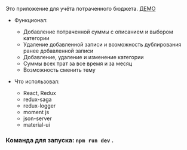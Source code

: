 Это приложение для учёта потраченного бюджета. [ДЕМО](https://fast-badlands-01492.herokuapp.com)
  - Функционал:
      - Добавление потраченной суммы с описанием и выбором категории
      - Удаление добавленной записи и возможность дублирования ранее добавленной записи
      - Добавление, удаление и изменение категории
      - Суммы всех трат за все время и за месяц
      - Возможность сменить тему
  
  - Что использовал:
      - React, Redux
      - redux-saga
      - redux-logger
      - moment js
      - json-server
      - material-ui

### Команда для запуска: `npm run dev` .
